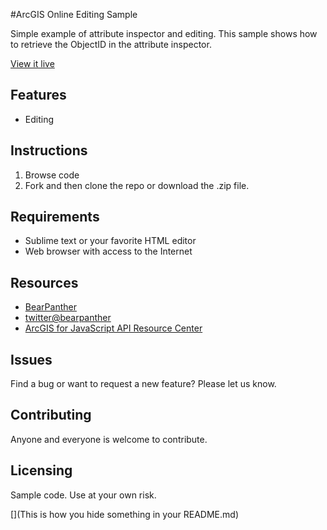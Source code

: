 #ArcGIS Online Editing Sample

Simple example of attribute inspector and editing. This sample shows how to retrieve the ObjectID in the attribute inspector. 


[View it live](http://thejones.github.com/custom_editing/index.html)



## Features
* Editing

## Instructions

1. Browse code
2. Fork and then clone the repo or download the .zip file.   


## Requirements

* Sublime text or your favorite HTML editor
* Web browser with access to the Internet

## Resources

* [BearPanther](http://www.bearpanther.com)
* [twitter@bearpanther](http://twitter.com/BearPanther)
* [ArcGIS for JavaScript API Resource Center](http://help.arcgis.com/en/webapi/javascript/arcgis/index.html)

## Issues

Find a bug or want to request a new feature?  Please let us know.

## Contributing

Anyone and everyone is welcome to contribute. 

## Licensing
Sample code. Use at your own risk. 

[](This is how you hide something in your README.md)
